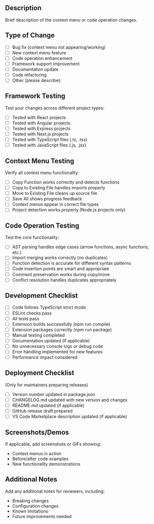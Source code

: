 ## Description

Brief description of the context menu or code operation changes.

## Type of Change

- [ ] Bug fix (context menu not appearing/working)
- [ ] New context menu feature
- [ ] Code operation enhancement
- [ ] Framework support improvement
- [ ] Documentation update
- [ ] Code refactoring
- [ ] Other (please describe):

## Framework Testing

Test your changes across different project types:

- [ ] Tested with React projects
- [ ] Tested with Angular projects
- [ ] Tested with Express projects
- [ ] Tested with Next.js projects
- [ ] Tested with TypeScript files (.ts, .tsx)
- [ ] Tested with JavaScript files (.js, .jsx)

## Context Menu Testing

Verify all context menu functionality:

- [ ] Copy Function works correctly and detects functions
- [ ] Copy to Existing File handles imports properly
- [ ] Move to Existing File cleans up source file
- [ ] Save All shows progress feedback
- [ ] Context menus appear in correct file types
- [ ] Project detection works properly (Node.js projects only)

## Code Operation Testing

Test the core functionality:

- [ ] AST parsing handles edge cases (arrow functions, async functions, etc.)
- [ ] Import merging works correctly (no duplicates)
- [ ] Function detection is accurate for different syntax patterns
- [ ] Code insertion points are smart and appropriate
- [ ] Comment preservation works during copy/move
- [ ] Conflict resolution handles duplicates appropriately

## Development Checklist

- [ ] Code follows TypeScript strict mode
- [ ] ESLint checks pass
- [ ] All tests pass
- [ ] Extension builds successfully (npm run compile)
- [ ] Extension packages correctly (npm run package)
- [ ] Manual testing completed
- [ ] Documentation updated (if applicable)
- [ ] No unnecessary console logs or debug code
- [ ] Error handling implemented for new features
- [ ] Performance impact considered

## Deployment Checklist

(Only for maintainers preparing releases)

- [ ] Version number updated in package.json
- [ ] CHANGELOG.md updated with new version and changes
- [ ] README.md updated (if applicable)
- [ ] GitHub release draft prepared
- [ ] VS Code Marketplace description updated (if applicable)

## Screenshots/Demos

If applicable, add screenshots or GIFs showing:

- Context menus in action
- Before/after code examples
- New functionality demonstrations

## Additional Notes

Add any additional notes for reviewers, including:

- Breaking changes
- Configuration changes
- Known limitations
- Future improvements needed
